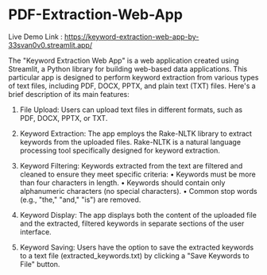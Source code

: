 # PDF-Extraction-Web-App
Live Demo Link : https://keyword-extraction-web-app-by-33svan0v0.streamlit.app/

The "Keyword Extraction Web App" is a web application created using Streamlit, a Python library for building web-based data applications. This particular app is designed to perform keyword extraction from various types of text files, including PDF, DOCX, PPTX, and plain text (TXT) files.
Here's a brief description of its main features:

1. File Upload: Users can upload text files in different formats, such as PDF, DOCX, PPTX, or TXT.

2. Keyword Extraction: The app employs the Rake-NLTK library to extract keywords from the uploaded files. Rake-NLTK is a natural language processing tool specifically designed for keyword extraction.

3. Keyword Filtering: Keywords extracted from the text are filtered and cleaned to ensure they meet specific criteria:
• Keywords must be more than four characters in length.
• Keywords should contain only alphanumeric characters (no special characters).
• Common stop words (e.g., "the," "and," "is") are removed.

4. Keyword Display: The app displays both the content of the uploaded file and the extracted, filtered keywords in separate sections of the user interface.

5. Keyword Saving: Users have the option to save the extracted keywords to a text file (extracted_keywords.txt) by clicking a "Save Keywords to File" button.
